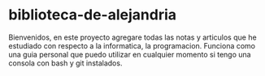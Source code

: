 # biblioteca-de-alejandria
 Bienvenidos, en este proyecto agregare todas las notas y articulos que he estudiado con respecto a la informatica, la programacion. Funciona como una guia personal que puedo utilizar en cualquier momento si tengo una consola con bash y git instalados. 
